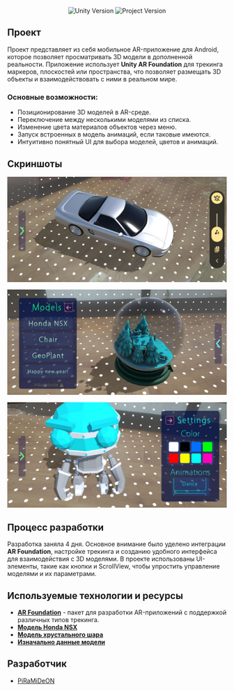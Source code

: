 <p align="center">
    <img src="https://img.shields.io/badge/Engine-Unity-white" alt="Unity Version">
    <img src="https://img.shields.io/badge/Version-Beta-blue" alt="Project Version">
</p>

## Проект

Проект представляет из себя мобильное AR-приложение для Android, которое позволяет просматривать 3D модели в дополненной реальности. Приложение использует **Unity AR Foundation** для трекинга маркеров, плоскостей или пространства, что позволяет размещать 3D объекты и взаимодействовать с ними в реальном мире.

### Основные возможности:
- Позиционирование 3D моделей в AR-среде.
- Переключение между несколькими моделями из списка.
- Изменение цвета материалов объектов через меню.
- Запуск встроенных в модель анимаций, если таковые имеются.
- Интуитивно понятный UI для выбора моделей, цветов и анимаций.

## Скриншоты

<p align="center"> 
      <img src='https://github.com/PiRaMiDeON/TestProject-AR-/blob/main/Imgs/Screenshot1.jpg' width=880>
</p>
<p align="center"> 
      <img src='https://github.com/PiRaMiDeON/TestProject-AR-/blob/main/Imgs/Screenshot2.jpg' width=880> 
</p>
<p align="center"> 
      <img src='https://github.com/PiRaMiDeON/TestProject-AR-/blob/main/Imgs/Screenshot3.jpg' width=880>
</p>

## Процесс разработки

Разработка заняла 4 дня. Основное внимание было уделено интеграции **AR Foundation**, настройке трекинга и созданию удобного интерфейса для взаимодействия с 3D моделями. В проекте использованы UI-элементы, такие как кнопки и ScrollView, чтобы упростить управление моделями и их параметрами.

## Используемые технологии и ресурсы

- [**AR Foundation**](https://docs.unity3d.com/Packages/com.unity.xr.arfoundation@4.1/manual/index.html) - пакет для разработки AR-приложений с поддержкой различных типов трекинга.
- [**Модель Honda NSX**](https://skfb.ly/6WFwI)
- [**Модель хрустального шара**](https://skfb.ly/6RysS)
- [**Изначально данные модели**](https://github.com/Way2AR/unity-ar-test-assignment)

## Разработчик

- [PiRaMiDeON](https://github.com/PiRaMiDeON)
